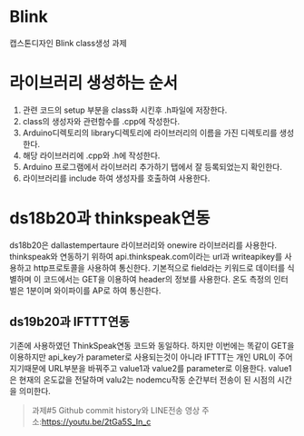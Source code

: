﻿# Blink
캡스톤디자인 Blink class생성 과제

# 라이브러리 생성하는 순서
1. 관련 코드의 setup 부분을 class화 시킨후 .h파일에 저장한다.
2. class의 생성자와 관련함수를 .cpp에 작성한다.
3. Arduino디렉토리의 library디렉토리에 라이브러리의 이름을 가진 디렉토리를 생성한다.
4. 해당 라이브러리에 .cpp와 .h에 작성한다.
5. Arduino 프로그램에서 라이브러리 추가하기 탭에서 잘 등록되었는지 확인한다.
6. 라이브러리를 include 하여 생성자를 호출하여 사용한다.



 # ds18b20과 thinkspeak연동
ds18b20은 dallastempertaure 라이브러리와 onewire 라이브러리를 사용한다.
thinkspeak와 연동하기 위하여 api.thinkspeak.com이라는 url과 writeapikey를 사용하고 http프로토콜을 사용하여 통신한다.
기본적으로  field라는 키워드로 데이터를 식별하며 이 코드에서는 GET을 이용하여 header의 정보를 사용한다.
온도 측정의 인터벌은 1분이며 와이파이를 AP로 하여 통신한다.



## ds19b20과 IFTTT연동
기존에 사용하였던 ThinkSpeak연동 코드와 동일하다.
하지만 이번에는 똑같이 GET을 이용하지만 api_key가 parameter로 사용되는것이 아니라 IFTTT는 개인 URL이 주어지기때문에
URL부분을 바꿔주고 value1과 value2를 parameter로 이용한다. 
value1은 현재의 온도값을 전달하며 valu2는 nodemcu작동 순간부터 전송이 된 시점의 시간을 의미한다.

> 과제#5 Github commit history와 LINE전송 영상 주소:<https://youtu.be/2tGa5S_In_c>
